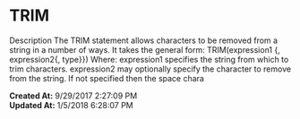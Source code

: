 # TRIM

Description The TRIM statement allows characters to be removed from a string in a number of ways. It takes the general form: TRIM(expression1 {, expression2{, type}}) Where: expression1 specifies the string from which to trim characters. expression2 may optionally specify the character to remove from the string. If not specified then the space chara  

**Created At:** 9/29/2017 2:27:09 PM  
**Updated At:** 1/5/2018 6:28:07 PM  

